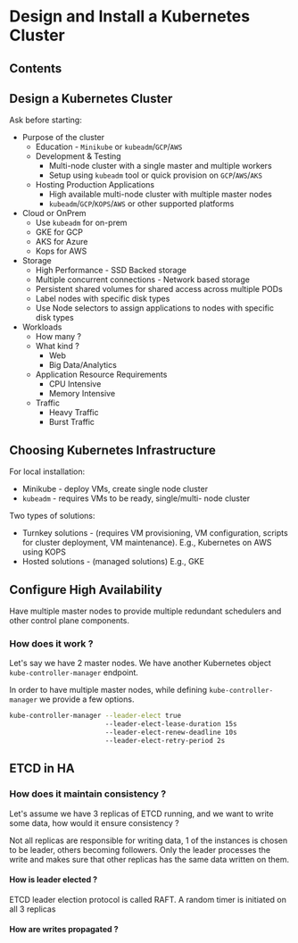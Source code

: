 # Design and Install a Kubernetes Cluster

## Contents

## Design a Kubernetes Cluster

Ask before starting:

- Purpose of the cluster
  - Education - `Minikube` or `kubeadm`/`GCP`/`AWS`
  - Development & Testing
    - Multi-node cluster with a single master and multiple workers
    - Setup using `kubeadm` tool or quick provision on `GCP`/`AWS`/`AKS`
  - Hosting Production Applications
    - High available multi-node cluster with multiple master nodes
    - `kubeadm`/`GCP`/`KOPS`/`AWS` or other supported platforms
- Cloud or OnPrem
  - Use `kubeadm` for on-prem
  - GKE for GCP
  - AKS for Azure
  - Kops for AWS
- Storage
  - High Performance - SSD Backed storage
  - Multiple concurrent connections - Network based storage
  - Persistent shared volumes for shared access across multiple PODs
  - Label nodes with specific disk types
  - Use Node selectors to assign applications to nodes with specific disk types
- Workloads
  - How many ?
  - What kind ?
    - Web
    - Big Data/Analytics
  - Application Resource Requirements
    - CPU Intensive
    - Memory Intensive
  - Traffic
    - Heavy Traffic
    - Burst Traffic

## Choosing Kubernetes Infrastructure

For local installation:

- Minikube - deploy VMs, create single node cluster
- `kubeadm` - requires VMs to be ready, single/multi- node cluster

Two types of solutions:

- Turnkey solutions - (requires VM provisioning, VM configuration, scripts for cluster deployment, VM maintenance). E.g., Kubernetes on AWS using KOPS
- Hosted solutions - (managed solutions) E.g., GKE

## Configure High Availability

Have multiple master nodes to provide multiple redundant schedulers and other control plane components.

### How does it work ?

Let's say we have 2 master nodes. We have another Kubernetes object `kube-controller-manager` endpoint.

In order to have multiple master nodes, while defining `kube-controller-manager` we provide a few options.

```sh
kube-controller-manager --leader-elect true
						--leader-elect-lease-duration 15s
						--leader-elect-renew-deadline 10s
						--leader-elect-retry-period 2s
```

## ETCD in HA

### How does it maintain consistency ?

Let's assume we have 3 replicas of ETCD running, and we want to write some data, how would it ensure consistency ?

Not all replicas are responsible for writing data, 1 of the instances is chosen to be leader, others becoming followers. Only the leader processes the write and makes sure that other replicas has the same data written on them.

#### How is leader elected ?

ETCD leader election protocol is called RAFT. A random timer is initiated on all 3 replicas 

#### How are writes propagated ?





















